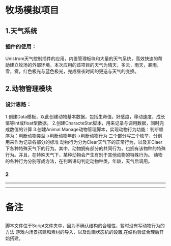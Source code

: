 # 牧场模拟项目
## 1.天气系统
### 插件的使用：
Unistrom天气控制插件的应用，内置管理板块和大量的天气系统，高效快速的帮助建立牧场的外部环境，本次应用的该项目的天气为晴天，多云，雨天，暴雨，雪，雾，红色极光与蓝色极光，完成昼夜时间的更迭与天气的变换。

## 2.动物管理模块
### 设计思路：
1.创建Data模板，以此创建动物基本数据，包括生命值，好感度，移动速度，成长值等int或float型数据。
2.创建CharacteStat脚本，用来记录与调用数据，同时完成数值的计算
3.创建Animal Manage动物管理脚本，实现动物行为功能：判断顺序为：判断动物类型→判断动物年龄→判断动物行为
三个部分写三个枚举，分别用来作为记录各部分的标准
动物行为分为Clear天气下的正常行为，以及非Claer下各种特殊天气下的行为。其中，动物拥有部分的共同行为，也拥有该物种的特殊行为。并且，在特殊天气下，某种动物会产生有别于其他动物的特殊行为。
动物的各种行为分别写成方法，在判断语句判定动物种类，年龄，天气后调用。
### 2


***
***
# 备注
## 
脚本文件位于Script文件夹中，因为不确认结构的合理性，暂时没有写动物行为的方法
游戏内场景搭建和素材的导入，以及动画状态机的设置,在结构验证合理后开始搭建。
